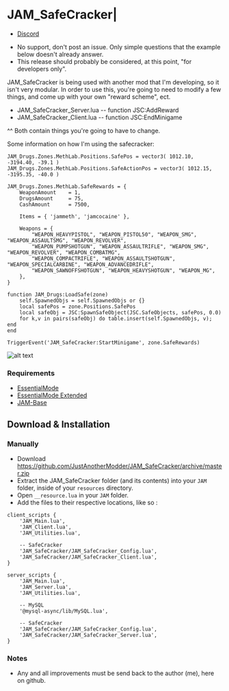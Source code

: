 # JAM_SafeCracker|


* [Discord](https://discord.gg/rBzBN4E)

- No support, don't post an issue. Only simple questions that the example below doesn't already answer.
- This release should probably be considered, at this point, "for developers only".

JAM_SafeCracker is being used with another mod that I'm developing, so it isn't very modular. In order to use this, you're going to need to modify a few things, and come up with your own "reward scheme", ect.

- JAM_SafeCracker_Server.lua -- function JSC:AddReward
- JAM_SafeCracker_Client.lua -- function JSC:EndMinigame

^^ Both contain things you're going to have to change.

Some information on how I'm using the safecracker:
```
JAM_Drugs.Zones.MethLab.Positions.SafePos = vector3( 1012.10, -3194.40, -39.1 )
JAM_Drugs.Zones.MethLab.Positions.SafeActionPos	= vector3( 1012.15, -3195.35, -40.0 )

JAM_Drugs.Zones.MethLab.SafeRewards	= { 
	WeaponAmount 	= 1,
	DrugsAmount 	= 75,
	CashAmount 		= 7500,

	Items = { 'jammeth', 'jamcocaine' },	
		
	Weapons = { 
		"WEAPON_HEAVYPISTOL", "WEAPON_PISTOL50", "WEAPON_SMG", "WEAPON_ASSAULTSMG", "WEAPON_REVOLVER", 
		"WEAPON_PUMPSHOTGUN", "WEAPON_ASSAULTRIFLE", "WEAPON_SMG", "WEAPON_REVOLVER", "WEAPON_COMBATMG", 
		"WEAPON_COMPACTRIFLE", "WEAPON_ASSAULTSHOTGUN", "WEAPON_SPECIALCARBINE", "WEAPON_ADVANCEDRIFLE",
		"WEAPON_SAWNOFFSHOTGUN", "WEAPON_HEAVYSHOTGUN", "WEAPON_MG",
	},				
}

function JAM_Drugs:LoadSafe(zone)
	self.SpawnedObjs = self.SpawnedObjs or {}
    local safePos = zone.Positions.SafePos
    local safeObj = JSC:SpawnSafeObject(JSC.SafeObjects, safePos, 0.0)
    for k,v in pairs(safeObj) do table.insert(self.SpawnedObjs, v); end
end

TriggerEvent('JAM_SafeCracker:StartMinigame', zone.SafeRewards)
```

![alt text](https://i.imgur.com/2FvhMqS.jpg)

### Requirements
* [EssentialMode](https://github.com/kanersps/essentialmode/releases)
* [EssentialMode Extended](https://github.com/ESX-Org/es_extended)
* [JAM-Base](https://github.com/JustAnotherModder/JAM)
## Download & Installation

### Manually
- Download https://github.com/JustAnotherModder/JAM_SafeCracker/archive/master.zip
- Extract the JAM_SafeCracker folder (and its contents) into your `JAM` folder, inside of your `resources` directory.
- Open `__resource.lua` in your `JAM` folder.
- Add the files to their respective locations, like so :

```
client_scripts {
	'JAM_Main.lua',
	'JAM_Client.lua',
	'JAM_Utilities.lua',

	-- SafeCracker
	'JAM_SafeCracker/JAM_SafeCracker_Config.lua',
	'JAM_SafeCracker/JAM_SafeCracker_Client.lua',
}

server_scripts {	
	'JAM_Main.lua',
	'JAM_Server.lua',
	'JAM_Utilities.lua',

	-- MySQL
	'@mysql-async/lib/MySQL.lua',

	-- SafeCracker
	'JAM_SafeCracker/JAM_SafeCracker_Config.lua',
	'JAM_SafeCracker/JAM_SafeCracker_Server.lua',
}
```

### Notes
- Any and all improvements must be send back to the author (me), here on github.

